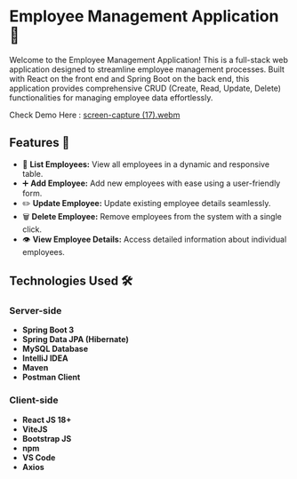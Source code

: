 # Employee Management Application 🚀

Welcome to the Employee Management Application! This is a full-stack web application designed to streamline employee management processes. Built with React on the front end and Spring Boot on the back end, this application provides comprehensive CRUD (Create, Read, Update, Delete) functionalities for managing employee data effortlessly.
<br />

 Check Demo Here : [screen-capture (17).webm](https://github.com/user-attachments/assets/32186ee4-11fb-4d7d-aeb5-6883112c68a1)
<br />

## Features 🌟

- 📝 **List Employees:** View all employees in a dynamic and responsive table.
- ➕ **Add Employee:** Add new employees with ease using a user-friendly form.
- ✏️ **Update Employee:** Update existing employee details seamlessly.
- 🗑️ **Delete Employee:** Remove employees from the system with a single click.
- 👁️ **View Employee Details:** Access detailed information about individual employees.


## Technologies Used 🛠️

### Server-side

- **Spring Boot 3**
- **Spring Data JPA (Hibernate)**
- **MySQL Database**
- **IntelliJ IDEA**
- **Maven**
- **Postman Client**

### Client-side

- **React JS 18+**
- **ViteJS**
- **Bootstrap JS**
- **npm**
- **VS Code**
- **Axios**
